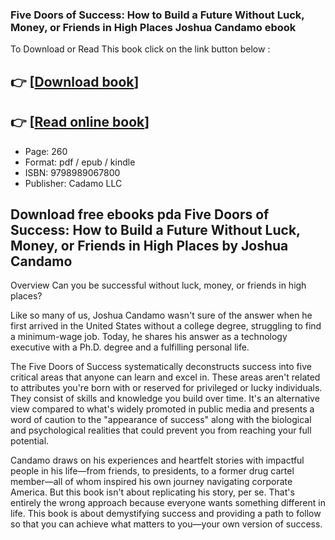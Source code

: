 ### Five Doors of Success: How to Build a Future Without Luck, Money, or Friends in High Places Joshua Candamo ebook

To Download or Read This book click on the link button below :

## 👉  [**[Download book](http://filesbooks.info/download.php?group=book&from=github.com&id=684637&lnk=1081 "Download book")**]

## 👉  [**[Read online book](http://filesbooks.info/download.php?group=book&from=github.com&id=684637&lnk=1081 "Read online book")**]


* Page: 260
* Format: pdf / epub / kindle
* ISBN: 9798989067800
* Publisher: Cadamo LLC



## Download free ebooks pda Five Doors of Success: How to Build a Future Without Luck, Money, or Friends in High Places  by Joshua Candamo


Overview
Can you be successful without luck, money, or friends in high places?
 
 Like so many of us, Joshua Candamo wasn&#039;t sure of the answer when he first arrived in the United States without a college degree, struggling to find a minimum-wage job. Today, he shares his answer as a technology executive with a Ph.D. degree and a fulfilling personal life.
 
 The Five Doors of Success systematically deconstructs success into five critical areas that anyone can learn and excel in. These areas aren&#039;t related to attributes you&#039;re born with or reserved for privileged or lucky individuals. They consist of skills and knowledge you build over time. It&#039;s an alternative view compared to what&#039;s widely promoted in public media and presents a word of caution to the &quot;appearance of success&quot; along with the biological and psychological realities that could prevent you from reaching your full potential.
 
 Candamo draws on his experiences and heartfelt stories with impactful people in his life—from friends, to presidents, to a former drug cartel member—all of whom inspired his own journey navigating corporate America. But this book isn&#039;t about replicating his story, per se. That&#039;s entirely the wrong approach because everyone wants something different in life. This book is about demystifying success and providing a path to follow so that you can achieve what matters to you—your own version of success.



